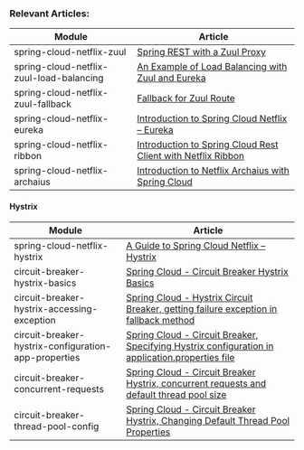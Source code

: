 ### Relevant Articles: 

Module | Article
--|--
spring-cloud-netflix-zuul | [Spring REST with a Zuul Proxy](http://www.baeldung.com/spring-rest-with-zuul-proxy)
spring-cloud-netflix-zuul-load-balancing | [An Example of Load Balancing with Zuul and Eureka](https://www.baeldung.com/zuul-load-balancing)
spring-cloud-netflix-zuul-fallback | [Fallback for Zuul Route](https://www.baeldung.com/spring-zuul-fallback-route)
spring-cloud-netflix-eureka | [Introduction to Spring Cloud Netflix – Eureka](http://www.baeldung.com/spring-cloud-netflix-eureka)
spring-cloud-netflix-ribbon | [Introduction to Spring Cloud Rest Client with Netflix Ribbon](http://www.baeldung.com/spring-cloud-rest-client-with-netflix-ribbon)
spring-cloud-netflix-archaius | [Introduction to Netflix Archaius with Spring Cloud](https://www.baeldung.com/netflix-archaius-spring-cloud-integration)

#### Hystrix

Module | Article
--|--
spring-cloud-netflix-hystrix | [A Guide to Spring Cloud Netflix – Hystrix](http://www.baeldung.com/spring-cloud-netflix-hystrix)
circuit-breaker-hystrix-basics | [Spring Cloud - Circuit Breaker Hystrix Basics](https://www.logicbig.com/tutorials/spring-framework/spring-cloud/spring-circuit-breaker-hystrix-basics.html)
circuit-breaker-hystrix-accessing-exception | [Spring Cloud - Hystrix Circuit Breaker, getting failure exception in fallback method](https://www.logicbig.com/tutorials/spring-framework/spring-cloud/circuit-breaker-getting-failure-exception-in-fallback.html)
circuit-breaker-hystrix-configuration-app-properties | [Spring Cloud - Circuit Breaker, Specifying Hystrix configuration in application.properties file](https://www.logicbig.com/tutorials/spring-framework/spring-cloud/hystrix-properties-in-application-properties-file.html)
circuit-breaker-concurrent-requests | [Spring Cloud - Circuit Breaker Hystrix, concurrent requests and default thread pool size](https://www.logicbig.com/tutorials/spring-framework/spring-cloud/circuit-breaker-hystrix-thread-pool.html)
circuit-breaker-thread-pool-config | [Spring Cloud - Circuit Breaker Hystrix, Changing Default Thread Pool Properties](https://www.logicbig.com/tutorials/spring-framework/spring-cloud/circuit-breaker-hystrix-thread-pool-properties.html)